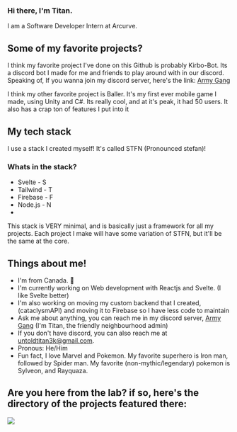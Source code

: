 ### Hi there, I'm Titan. 

I am a Software Developer Intern at Arcurve.

## Some of my favorite projects?
I think my favorite project I've done on this Github is probably Kirbo-Bot. Its a discord bot I made for me and friends to play around with in our discord.
Speaking of, If you wanna join my discord server, here's the link: [Army Gang](https://discord.gg/Muaepz4u9G)

I think my other favorite project is Baller. It's my first ever mobile game I made, using Unity and C#. Its really cool, and at it's peak, it had 50 users. It also has a crap ton of features I put into it

## My tech stack
I use a stack I created myself! It's called STFN (Pronounced stefan)!

### Whats in the stack?
 - Svelte - S
 - Tailwind - T
 - Firebase - F
 - Node.js - N
 -
This stack is VERY minimal, and is basically just a framework for all my projects. Each project I make will have some variation of STFN, but it'll be the same at the core.

## Things about me!
 - I'm from Canada. 🍁
 - I'm currently working on Web development with Reactjs and Svelte. (I like Svelte better)
 - I'm also working on moving my custom backend that I created, (cataclysmAPI) and moving it to Firebase so I have less code to maintain
 - Ask me about anything, you can reach me in my discord server, [Army Gang](https://discord.gg/Muaepz4u9G) (I'm Titan, the friendly neighbourhood admin) 
 - If you don't have discord, you can also reach me at untoldtitan3k@gmail.com.
 - Pronous: He/Him
 - Fun fact, I love Marvel and Pokemon. My favorite superhero is Iron man, followed by Spider man. My favorite (non-mythic/legendary) pokemon is Sylveon, and Rayquaza. 

## Are you here from the lab? if so, here's the directory of the projects featured there:

![](https://github-readme-stats-rongronggg9.vercel.app/api?username=cataclysm-interactive&count_private=true&include_all_commits=true&show_icons=true)
<!--
**cataclysm-interactive/Cataclysm-Interactive** is a ✨ _special_ ✨ repository because its `README.md` (this file) appears on your GitHub profile.

Here are some ideas to get you started:

- 🔭 I’m currently working on ...
- 🌱 I’m currently learning ...
- 👯 I’m looking to collaborate on ...
- 🤔 I’m looking for help with ...
- 💬 Ask me about ...
- 📫 How to reach me: ...
- 😄 Pronouns: ...
- ⚡ Fun fact: ...
-->
